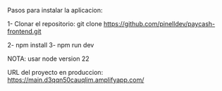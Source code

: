 Pasos para instalar la aplicacion:

1- Clonar el repositorio:
git clone https://github.com/pinelldev/paycash-frontend.git

2- npm install
3- npm run dev

NOTA: usar node version 22

URL del proyecto en produccion:
https://main.d3qqn50cauqlim.amplifyapp.com/